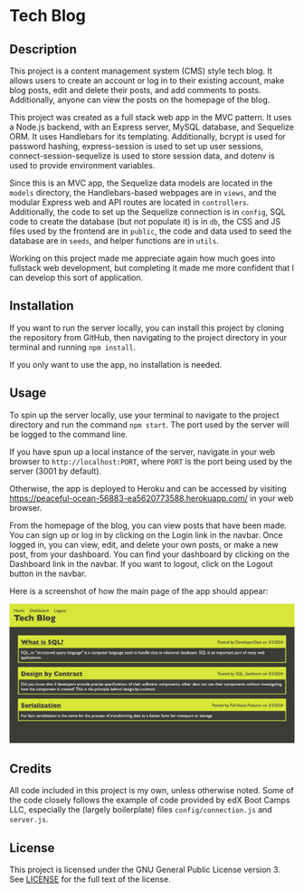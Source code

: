 # Tech Blog

## Description

This project is a content management system (CMS) style tech blog. It allows users to create an account or log in to their existing account, make blog posts, edit and delete their posts, and add comments to posts. Additionally, anyone can view the posts on the homepage of the blog.

This project was created as a full stack web app in the MVC pattern. It uses a Node.js backend, with an Express server, MySQL database, and Sequelize ORM. It uses Handlebars for its templating. Additionally, bcrypt is used for password hashing, express-session is used to set up user sessions, connect-session-sequelize is used to store session data, and dotenv is used to provide environment variables.

Since this is an MVC app, the Sequelize data models are located in the `models` directory, the Handlebars-based webpages are in `views`, and the modular Express web and API routes are located in `controllers`. Additionally, the code to set up the Sequelize connection is in `config`, SQL code to create the database (but not populate it) is in `db`, the CSS and JS files used by the frontend are in `public`, the code and data used to seed the database are in `seeds`, and helper functions are in `utils`.

Working on this project made me appreciate again how much goes into fullstack web development, but completing it made me more confident that I can develop this sort of application.

## Installation

If you want to run the server locally, you can install this project by cloning the repository from GitHub, then navigating to the project directory in your terminal and running `npm install`.

If you only want to use the app, no installation is needed.

## Usage

To spin up the server locally, use your terminal to navigate to the project directory and run the command `npm start`. The port used by the server will be logged to the command line.

If you have spun up a local instance of the server, navigate in your web browser to `http://localhost:PORT`, where `PORT` is the port being used by the server (3001 by default).

Otherwise, the app is deployed to Heroku and can be accessed by visiting https://peaceful-ocean-56883-ea5620773588.herokuapp.com/ in your web browser.

From the homepage of the blog, you can view posts that have been made. You can sign up or log in by clicking on the Login link in the navbar. Once logged in, you can view, edit, and delete your own posts, or make a new post, from your dashboard. You can find your dashboard by clicking on the Dashboard link in the navbar. If you want to logout, click on the Logout button in the navbar.

Here is a screenshot of how the main page of the app should appear:

![Screenshot](./screenshot.png)

## Credits

All code included in this project is my own, unless otherwise noted. Some of the code closely follows the example of code provided by edX Boot Camps LLC, especially the (largely boilerplate) files `config/connection.js` and `server.js`.

## License

This project is licensed under the GNU General Public License version 3. See [LICENSE](./LICENSE) for the full text of the license.
